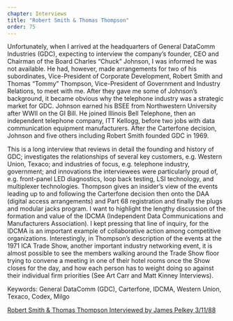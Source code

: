 ```yaml
---
chapter: Interviews
title: "Robert Smith & Thomas Thompson"
order: 75
---
```


Unfortunately, when I arrived at the headquarters of General DataComm Industries (GDC), expecting to interview the company’s founder, CEO and Chairman of the Board Charles “Chuck” Johnson, I was informed he was not available. He had, however, made arrangements for two of his subordinates, Vice-President of Corporate Development, Robert Smith and Thomas “Tommy” Thompson, Vice-President of Government and Industry Relations, to meet with me. After they gave me some of Johnson’s background, it became obvious why the telephone industry was a strategic market for GDC. Johnson earned his BSEE from Northwestern University after WWII on the GI Bill. He joined Illinois Bell Telephone, then an independent telephone company, ITT Kellogg, before two jobs with data communication equipment manufacturers. After the Carterfone decision, Johnson and five others including Robert Smith founded GDC in 1969.

This is a long interview that reviews in detail the founding and history of GDC; investigates the relationships of several key customers, e.g. Western Union, Texaco; and industries of focus, e.g. telephone industry, government; and innovations the interviewees were particularly proud of, e.g. front-panel LED diagnostics, loop back testing, LSI technology, and multiplexer technologies. Thompson gives an insider’s view of the events leading up to and following the Carterfone decision then onto the DAA (digital access arrangements) and Part 68 registration and finally the plugs and modular jacks program. I want to highlight the lengthy discussion of the formation and value of the IDCMA (Independent Data Communications and Manufacturers Association). I kept pressing that line of inquiry, for the IDCMA is an important example of collaborative action among competitive organizations. Interestingly, in Thompson’s description of the events at the 1971 ICA Trade Show, another important industry networking event, it is almost possible to see the members walking around the Trade Show floor trying to convene a meeting in one of their hotel rooms once the Show closes for the day, and how each person has to weight doing so against their individual firm priorities (See Art Carr and Matt Kinney Interviews).

Keywords: General DataComm (GDC), Carterfone, IDCMA, Western Union, Texaco, Codex, Milgo

[Robert Smith & Thomas Thompson Interviewed by James Pelkey 3/11/88](https://archive.computerhistory.org/resources/access/text/2017/11/102738591-05-01-acc.pdf)
